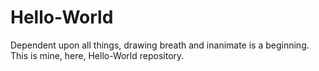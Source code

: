 # Hello-World
Dependent upon all things, drawing breath and inanimate is a beginning. This is mine, here, Hello-World repository.
